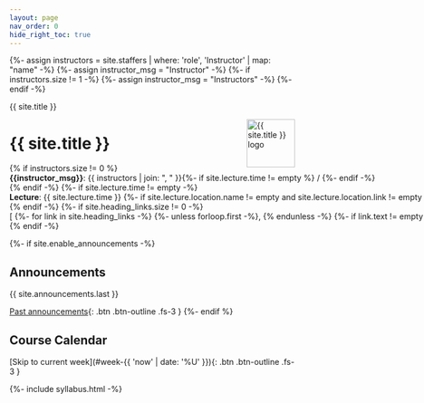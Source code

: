```yaml
---
layout: page
nav_order: 0
hide_right_toc: true
---
```


{%- assign instructors = site.staffers | where: 'role', 'Instructor' | map: "name" -%}
{%- assign instructor_msg = "Instructor" -%}
{%- if instructors.size != 1 -%}
{%- assign instructor_msg = "Instructors" -%}
{%- endif -%}

{{ site.title }}

<img align="right" alt="{{ site.title }} logo" width="85px" src="{{ site.logo | relative_url }}">

# {{ site.title }}

{% if instructors.size != 0 %}
<span style="white-space: nowrap;">
    <strong>{{instructor_msg}}</strong>: {{ instructors | join: ", " }}{%- if site.lecture.time != empty %} / {%- endif -%}
</span>
{% endif -%}
{%- if site.lecture.time != empty -%}
<span style="white-space: nowrap;">
    <strong>Lecture</strong>: {{ site.lecture.time }}
    {%- if site.lecture.location.name != empty and site.lecture.location.link != empty -%}
    , [{{site.lecture.location.name}}]({{site.lecture.location.link}})
    {%- elsif site.lecture.location.name != empty -%}
    , {{site.lecture.location.name}}
    {%- endif -%}
</span>
{% endif -%}
{%- if site.heading_links.size != 0 -%}
<span style="white-space: nowrap;">
    [
    {%- for link in site.heading_links -%}
    {%- unless forloop.first -%}, {% endunless -%}
    {%- if link.text != empty and link.url != empty -%}
    [{{link.text}}]({{link.url}})
    {%- elsif link.text != empty -%}
    {{link.text}}
    {%- endif -%}
    {%- endfor -%}
    ]
</span>
{% endif -%}

{%- if site.enable_announcements -%}
## Announcements

{{ site.announcements.last }}

[Past announcements](announcements){: .btn .btn-outline .fs-3 }
{%- endif %}

## Course Calendar

[Skip to current week](#week-{{ 'now' | date: '%U' }}){: .btn .btn-outline .fs-3 }

<div>
{%- include syllabus.html -%}
</div>
